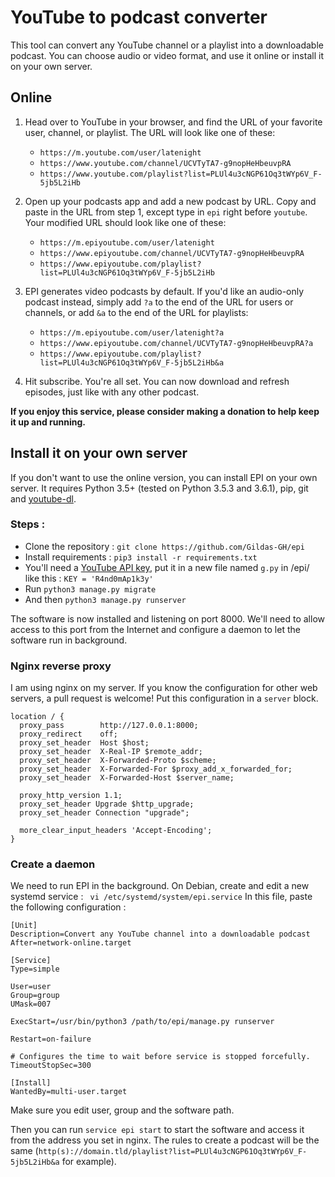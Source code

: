 # YouTube to podcast converter

This tool can convert any YouTube channel or a playlist into a downloadable podcast. You can choose audio or video format, and use it online or install it on your own server.

## Online

1. Head over to YouTube in your browser, and find the URL of your favorite user, channel, or playlist. The URL will look like one of these:
	+ `https://m.youtube.com/user/latenight`
	+ `https://www.youtube.com/channel/UCVTyTA7-g9nopHeHbeuvpRA`
	+ `https://www.youtube.com/playlist?list=PLUl4u3cNGP61Oq3tWYp6V_F-5jb5L2iHb`

2. Open up your podcasts app and add a new podcast by URL. Copy and paste in the URL from step 1, except type in `epi` right before `youtube`.
Your modified URL should look like one of these:
	+ `https://m.epiyoutube.com/user/latenight`
	+ `https://www.epiyoutube.com/channel/UCVTyTA7-g9nopHeHbeuvpRA`
	+ `https://www.epiyoutube.com/playlist?list=PLUl4u3cNGP61Oq3tWYp6V_F-5jb5L2iHb`

3. EPI generates video podcasts by default. If you'd like an audio-only podcast instead, simply add `?a` to the end of the URL for users or channels, or add `&a` to the end of the URL for playlists:
	+ `https://m.epiyoutube.com/user/latenight?a`
	+ `https://www.epiyoutube.com/channel/UCVTyTA7-g9nopHeHbeuvpRA?a`
	+ `https://www.epiyoutube.com/playlist?list=PLUl4u3cNGP61Oq3tWYp6V_F-5jb5L2iHb&a`

4. Hit subscribe. You're all set. You can now download and refresh episodes, just like with any other podcast.

**If you enjoy this service, please consider making a donation to help keep it up and running.**


## Install it on your own server

If you don't want to use the online version, you can install EPI on your own server. It requires Python 3.5+ (tested on Python 3.5.3 and 3.6.1), pip, git and [youtube-dl](http://rg3.github.io/youtube-dl/download.html).
### Steps :
- Clone the repository : ``git clone https://github.com/Gildas-GH/epi``
- Install requirements : ``pip3 install -r requirements.txt``
- You'll need a [YouTube API key](https://stackoverflow.com/questions/44399219/where-to-find-the-youtube-api-key), put it in a new file named ``g.py`` in /epi/ like this : ``KEY = 'R4nd0mAp1k3y'``
- Run ``python3 manage.py migrate``
- And then ``python3 manage.py runserver``

The software is now installed and listening on port 8000. We'll need to allow access to this port from the Internet and configure a daemon to let the software run in background.

### Nginx reverse proxy
I am using nginx on my server. If you know the configuration for other web servers, a pull request is welcome!
Put this configuration in a ``server`` block.
```
location / {
  proxy_pass        http://127.0.0.1:8000;
  proxy_redirect    off;
  proxy_set_header  Host $host;
  proxy_set_header  X-Real-IP $remote_addr;
  proxy_set_header  X-Forwarded-Proto $scheme;
  proxy_set_header  X-Forwarded-For $proxy_add_x_forwarded_for;
  proxy_set_header  X-Forwarded-Host $server_name;
  
  proxy_http_version 1.1;
  proxy_set_header Upgrade $http_upgrade;
  proxy_set_header Connection "upgrade";

  more_clear_input_headers 'Accept-Encoding';
}
```

### Create a daemon

We need to run EPI in the background. On Debian, create and edit a new systemd service :
`` vi /etc/systemd/system/epi.service``
In this file, paste the following configuration :
```
[Unit]
Description=Convert any YouTube channel into a downloadable podcast
After=network-online.target
 
[Service]
Type=simple
 
User=user
Group=group
UMask=007
 
ExecStart=/usr/bin/python3 /path/to/epi/manage.py runserver
 
Restart=on-failure
 
# Configures the time to wait before service is stopped forcefully.
TimeoutStopSec=300
 
[Install]
WantedBy=multi-user.target
```
Make sure you edit user, group and the software path.

Then you can run ``service epi start`` to start the software and access it from the address you set in nginx. The rules to create a podcast will be the same (``http(s)://domain.tld/playlist?list=PLUl4u3cNGP61Oq3tWYp6V_F-5jb5L2iHb&a`` for example).
